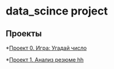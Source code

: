 # data_scince project

## Проекты

*[Проект 0. Игра: Угадай число](https://github.com/SemenPanin/data_scince/tree/main/project_0)

*[Проект 1. Анализ резюме hh](https://github.com/SemenPanin/data_scince/tree/main/Project_1)

